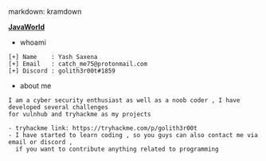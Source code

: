 
markdown: kramdown

<b><a href="/JavaWorld/">JavaWorld</a></b>



- whoami

```
[+] Name    : Yash Saxena
[+] Email   : catch_me75@protonmail.com
[+] Discord : golith3r00t#1859 

```
- about me

```
I am a cyber security enthusiast as well as a noob coder , I have developed several challenges
for vulnhub and tryhackme as my projects

- tryhackme link: https://tryhackme.com/p/golith3r00t
- I have started to learn coding , so you guys can also contact me via email or discord ,
  if you want to contribute anything related to programming

```

